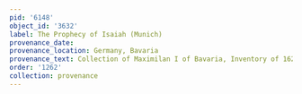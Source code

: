 ```yaml
---
pid: '6148'
object_id: '3632'
label: The Prophecy of Isaiah (Munich)
provenance_date:
provenance_location: Germany, Bavaria
provenance_text: Collection of Maximilan I of Bavaria, Inventory of 1627/30 (as "Prügl)
order: '1262'
collection: provenance
---
```

